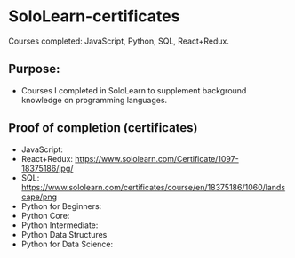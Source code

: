 # SoloLearn-certificates
Courses completed: JavaScript, Python, SQL, React+Redux. 

## Purpose: 
* Courses I completed in SoloLearn to supplement background knowledge on programming languages. 

## Proof of completion (certificates)
* JavaScript:
* React+Redux: https://www.sololearn.com/Certificate/1097-18375186/jpg/
* SQL: https://www.sololearn.com/certificates/course/en/18375186/1060/landscape/png
* Python for Beginners:
* Python Core: 
* Python Intermediate:
* Python Data Structures
* Python for Data Science: 






